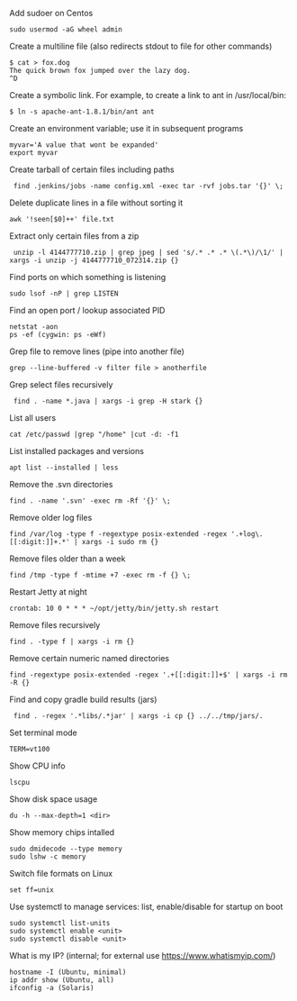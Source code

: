 Add sudoer on Centos
```
sudo usermod -aG wheel admin
```

Create a multiline file (also redirects stdout to file for other commands)

```
$ cat > fox.dog
The quick brown fox jumped over the lazy dog.
^D
```

Create a symbolic link. For example, to create a link to ant in /usr/local/bin:
```
$ ln -s apache-ant-1.8.1/bin/ant ant
```

Create an environment variable; use it in subsequent programs
```
myvar='A value that wont be expanded'
export myvar
```

Create tarball of certain files including paths

```
 find .jenkins/jobs -name config.xml -exec tar -rvf jobs.tar '{}' \;
```

Delete duplicate lines in a file without sorting it

```
awk '!seen[$0]++' file.txt
```

Extract only certain files from a zip

```
 unzip -l 4144777710.zip | grep jpeg | sed 's/.* .* .* \(.*\)/\1/' | xargs -i unzip -j 4144777710_072314.zip {}
```

Find ports on which something is listening

```
sudo lsof -nP | grep LISTEN
```

Find an open port / lookup associated PID

```
netstat -aon
ps -ef (cygwin: ps -eWf)
```
Grep file to remove lines (pipe into another file)

```
grep --line-buffered -v filter file > anotherfile
```

Grep select files recursively

```
 find . -name *.java | xargs -i grep -H stark {}
```

List all users

```
cat /etc/passwd |grep "/home" |cut -d: -f1
```

List installed packages and versions

```
apt list --installed | less
```

Remove the .svn directories

```
find . -name '.svn' -exec rm -Rf '{}' \;
```
Remove older log files

```
find /var/log -type f -regextype posix-extended -regex '.+log\.[[:digit:]]+.*' | xargs -i sudo rm {}
```

Remove files older than a week

```
find /tmp -type f -mtime +7 -exec rm -f {} \;
```
Restart Jetty at night
```
crontab: 10 0 * * * ~/opt/jetty/bin/jetty.sh restart
```

Remove files recursively

```
find . -type f | xargs -i rm {}
```

Remove certain numeric named directories

```
find -regextype posix-extended -regex '.+[[:digit:]]+$' | xargs -i rm -R {}
```

Find and copy gradle build results (jars)

```
 find . -regex '.*libs/.*jar' | xargs -i cp {} ../../tmp/jars/.
```

Set terminal mode
```
TERM=vt100
```

Show CPU info

```
lscpu
```

Show disk space usage

```
du -h --max-depth=1 <dir>
```

Show memory chips intalled

```
sudo dmidecode --type memory
sudo lshw -c memory
```

Switch file formats on Linux

```
set ff=unix
```
Use systemctl to manage services: list, enable/disable for startup on boot

```
sudo systemctl list-units
sudo systemctl enable <unit>
sudo systemctl disable <unit>

```


What is my IP? (internal; for external use https://www.whatismyip.com/)

```
hostname -I (Ubuntu, minimal)
ip addr show (Ubuntu, all)
ifconfig -a (Solaris)
```
